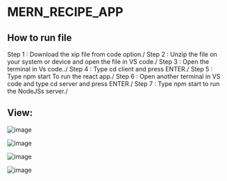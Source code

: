 # MERN_RECIPE_APP

## How to run file 
Step 1 : Download the xip file from code option./
Step 2 : Unzip the file on your system or device and open the file in VS code./
Step 3 : Open the terminal in Vs code../
Step 4 : Type cd client and press ENTER./
Step 5 : Type npm start To run the react app./
Step 6 : Open another terminal in VS code and type cd server and press ENTER./
Step 7 : Type npm start to run the NodeJSs server./

## View: 
![image](https://user-images.githubusercontent.com/121822895/236308047-31946b27-aaef-4f29-b119-d49aeb14097e.png)

![image](https://user-images.githubusercontent.com/121822895/236308385-e6d0c99d-ac66-42cd-8e5c-c321e64c73fc.png)

![image](https://user-images.githubusercontent.com/121822895/236308585-19ee883c-5de0-42c2-96bc-a41a9bcdc38f.png)

![image](https://user-images.githubusercontent.com/121822895/236318252-331dcdce-4f89-4069-aee6-d037bbf17da0.png)
